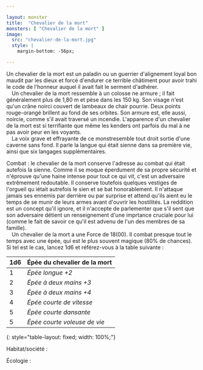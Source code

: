 ```yaml
---

layout: monster
title:  "Chevalier de la mort"
monsters: [ "Chevalier de la mort" ]
image: 
  src: "chevalier-de-la-mort.jpg"
  style: | 
    margin-bottom: -56px;

---
```


Un chevalier de la mort est un paladin ou un guerrier d'alignement loyal bon maudit par les dieux et forcé d'endurer ce terrible châtiment pour avoir trahi le code de l'honneur auquel il avait fait le serment d'adhérer.  
&emsp;Un chevalier de la mort ressemble à un colosse ne armure ; il fait généralement plus de 1,80 m et pèse dans les 150 kg. Son visage n'est qu'un crâne noirci couvert de lambeaux de chair pourrie. Deux points rouge-orangé brillent au fond de ses orbites. Son armure est, elle aussi, noircie, comme s'il avait traversé un incendie. L'apparence d'un chevalier de la mort est si terrifiante que même les kenders ont parfois du mal à ne pas avoir peur en les voyants.  
&emsp;La voix grave et effrayante de ce monstresemble tout droit sortie d'une caverne sans fond. Il parle la langue qui était sienne dans sa première vie, ainsi que six langages supplémentaires.

<span class="heading">Combat :</span> le chevalier de la mort conserve l'adresse au combat qui était autefois la sienne. Comme il se moque éperdument de sa propre sécurité et n'éprouve qu'une haine intense pour tout ce qui vit, c'est un adversaire extrêmement redoutable. Il conserve toutefois quelques vestiges de l'orgueil qu iétait autrefois le sien et se bat honorablement. Il n'attaque jamais ses ennemis par derrière ou par surprise et attend qu'ils aient eu le temps de se munir de leurs armes avant d'ouvrir les hostilités. La reddition est un concept qu'il ignore, et il n'accepte de parlementer que s'il sent que son adversaire détient un renseignement d'une imprtance cruciale pour lui (comme le fait de savoir ce qu'il est advenu de l'un des membres de sa famille).  
&emsp;Un chevalier de la mort a une Force de 18(00). Il combat presque tout le temps avec une épée, qui est le plus souvent magique (80% de chances). Si tel est le cas, lancez 1d6 et référez-vous à la table suivante :

| **1d6** | **Épée du chevalier de la mort** |
| ------- | -------------------------------- |
| 1       | _Épée longue +2_                 |
| 2       | _Épée à deux mains +3_           |
| 3       | _Épée à deux mains +4_           |
| 4       | _Épée courte de vitesse_         |
| 5       | _Épée courte dansante_           |
| 5       | _Épée courte voleuse de vie_     |
{: style="table-layout: fixed; width: 100%;"}

<span class="heading">Habitat/société :</span>

<span class="heading">Écologie :</span>
